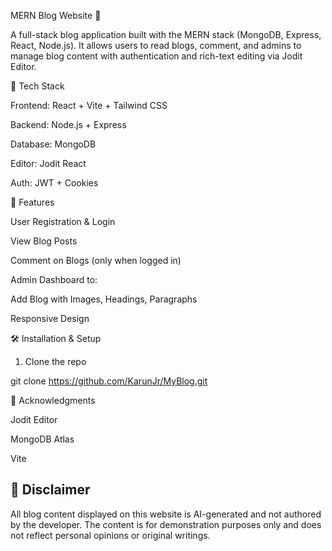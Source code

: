 MERN Blog Website 📜

A full-stack blog application built with the MERN stack (MongoDB, Express, React, Node.js). It allows users to read blogs, comment, and admins to manage blog content with authentication and rich-text editing via Jodit Editor.

🔧 Tech Stack

Frontend: React + Vite + Tailwind CSS

Backend: Node.js + Express

Database: MongoDB

Editor: Jodit React

Auth: JWT + Cookies

🚀 Features

User Registration & Login

View Blog Posts

Comment on Blogs (only when logged in)

Admin Dashboard to:

Add Blog with Images, Headings, Paragraphs

Responsive Design

🛠️ Installation & Setup

1. Clone the repo

git clone https://github.com/KarunJr/MyBlog.git


🙌 Acknowledgments

Jodit Editor

MongoDB Atlas

Vite

## 📢 Disclaimer

All blog content displayed on this website is AI-generated and not authored by the developer. The content is for demonstration purposes only and does not reflect personal opinions or original writings.

